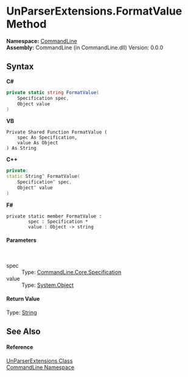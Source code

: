 # UnParserExtensions.FormatValue Method 
 

**Namespace:**&nbsp;<a href="N_CommandLine">CommandLine</a><br />**Assembly:**&nbsp;CommandLine (in CommandLine.dll) Version: 0.0.0

## Syntax

**C#**<br />
``` C#
private static string FormatValue(
	Specification spec,
	Object value
)
```

**VB**<br />
``` VB
Private Shared Function FormatValue ( 
	spec As Specification,
	value As Object
) As String
```

**C++**<br />
``` C++
private:
static String^ FormatValue(
	Specification^ spec, 
	Object^ value
)
```

**F#**<br />
``` F#
private static member FormatValue : 
        spec : Specification * 
        value : Object -> string 

```


#### Parameters
&nbsp;<dl><dt>spec</dt><dd>Type: <a href="T_CommandLine_Core_Specification">CommandLine.Core.Specification</a><br /></dd><dt>value</dt><dd>Type: <a href="https://docs.microsoft.com/dotnet/api/system.object" target="_blank">System.Object</a><br /></dd></dl>

#### Return Value
Type: <a href="https://docs.microsoft.com/dotnet/api/system.string" target="_blank">String</a>

## See Also


#### Reference
<a href="T_CommandLine_UnParserExtensions">UnParserExtensions Class</a><br /><a href="N_CommandLine">CommandLine Namespace</a><br />